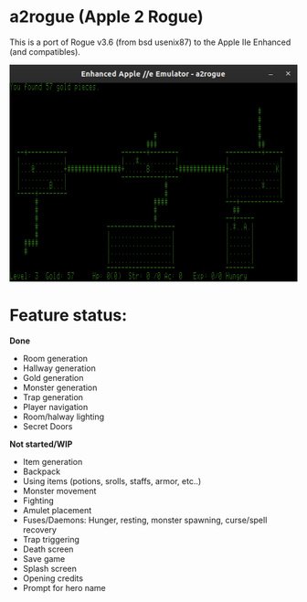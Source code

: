 # a2rogue (Apple 2 Rogue)
This is a port of Rogue v3.6 (from bsd usenix87) to the Apple IIe Enhanced (and compatibles).

![A2Rogue on LinApple emulator](https://github.com/nlflint/a2rogue/blob/master/screenshot.png?raw=true)



# Feature status:

**Done**
* Room generation
* Hallway generation
* Gold generation
* Monster generation
* Trap generation
* Player navigation
* Room/halway lighting
* Secret Doors

**Not started/WIP**
* Item generation
* Backpack
* Using items (potions, srolls, staffs, armor, etc..)
* Monster movement
* Fighting
* Amulet placement
* Fuses/Daemons: Hunger, resting, monster spawning, curse/spell recovery
* Trap triggering
* Death screen
* Save game
* Splash screen
* Opening credits
* Prompt for hero name

